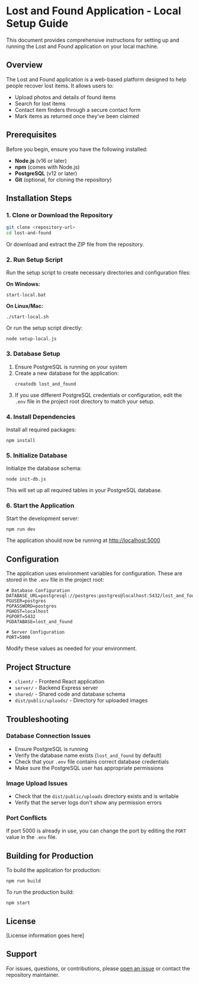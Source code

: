 # Lost and Found Application - Local Setup Guide

This document provides comprehensive instructions for setting up and running the Lost and Found application on your local machine.

## Overview

The Lost and Found application is a web-based platform designed to help people recover lost items. It allows users to:

- Upload photos and details of found items
- Search for lost items
- Contact item finders through a secure contact form
- Mark items as returned once they've been claimed

## Prerequisites

Before you begin, ensure you have the following installed:

- **Node.js** (v16 or later)
- **npm** (comes with Node.js)
- **PostgreSQL** (v12 or later)
- **Git** (optional, for cloning the repository)

## Installation Steps

### 1. Clone or Download the Repository

```bash
git clone <repository-url>
cd lost-and-found
```

Or download and extract the ZIP file from the repository.

### 2. Run Setup Script

Run the setup script to create necessary directories and configuration files:

**On Windows:**
```
start-local.bat
```

**On Linux/Mac:**
```
./start-local.sh
```

Or run the setup script directly:
```
node setup-local.js
```

### 3. Database Setup

1. Ensure PostgreSQL is running on your system
2. Create a new database for the application:
   ```
   createdb lost_and_found
   ```
3. If you use different PostgreSQL credentials or configuration, edit the `.env` file in the project root directory to match your setup.

### 4. Install Dependencies

Install all required packages:

```
npm install
```

### 5. Initialize Database

Initialize the database schema:

```
node init-db.js
```

This will set up all required tables in your PostgreSQL database.

### 6. Start the Application

Start the development server:

```
npm run dev
```

The application should now be running at [http://localhost:5000](http://localhost:5000)

## Configuration

The application uses environment variables for configuration. These are stored in the `.env` file in the project root:

```
# Database Configuration
DATABASE_URL=postgresql://postgres:postgres@localhost:5432/lost_and_found
PGUSER=postgres
PGPASSWORD=postgres
PGHOST=localhost
PGPORT=5432
PGDATABASE=lost_and_found

# Server Configuration
PORT=5000
```

Modify these values as needed for your environment.

## Project Structure

- `client/` - Frontend React application
- `server/` - Backend Express server
- `shared/` - Shared code and database schema
- `dist/public/uploads/` - Directory for uploaded images

## Troubleshooting

### Database Connection Issues

- Ensure PostgreSQL is running
- Verify the database name exists (`lost_and_found` by default)
- Check that your `.env` file contains correct database credentials
- Make sure the PostgreSQL user has appropriate permissions

### Image Upload Issues

- Check that the `dist/public/uploads` directory exists and is writable
- Verify that the server logs don't show any permission errors

### Port Conflicts

If port 5000 is already in use, you can change the port by editing the `PORT` value in the `.env` file.

## Building for Production

To build the application for production:

```
npm run build
```

To run the production build:

```
npm start
```

## License

[License information goes here]

## Support

For issues, questions, or contributions, please [open an issue](issue-link) or contact the repository maintainer.